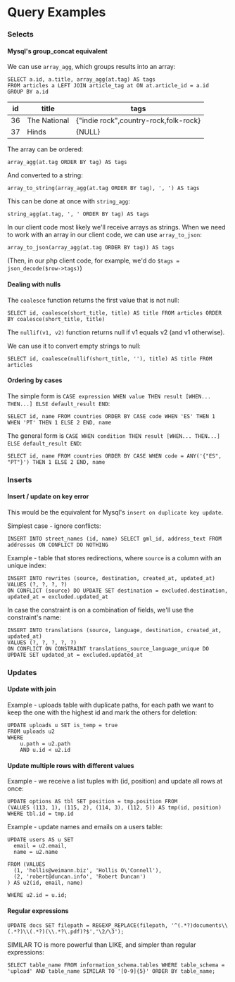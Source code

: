 Query Examples
==============

### Selects

#### Mysql's group_concat equivalent

We can use `array_agg`, which groups results into an array:

```
SELECT a.id, a.title, array_agg(at.tag) AS tags
FROM articles a LEFT JOIN article_tag at ON at.article_id = a.id
GROUP BY a.id
```

| id  | title       | tags |
| --- | ----------- | ---- |
| 36  | The National | {"indie rock",country-rock,folk-rock} |
| 37  | Hinds        | {NULL} |


The array can be ordered:
```
array_agg(at.tag ORDER BY tag) AS tags
```

And converted to a string:
```
array_to_string(array_agg(at.tag ORDER BY tag), ', ') AS tags
```

This can be done at once with `string_agg`:
```
string_agg(at.tag, ', ' ORDER BY tag) AS tags
```

In our client code most likely we'll receive arrays as strings.
When we need to work with an array in our client code, we can use `array_to_json`:
```
array_to_json(array_agg(at.tag ORDER BY tag)) AS tags
```
(Then, in our php client code, for example, we'd do `$tags = json_decode($row->tags)`)

#### Dealing with nulls

The `coalesce` function returns the first value that is not null:
```
SELECT id, coalesce(short_title, title) AS title FROM articles ORDER BY coalesce(short_title, title)
```

The `nullif(v1, v2)` function returns null if v1 equals v2 (and v1 otherwise).

We can use it to convert empty strings to null:
```
SELECT id, coalesce(nullif(short_title, ''), title) AS title FROM articles
```


#### Ordering by cases

The simple form is `CASE expression WHEN value THEN result [WHEN... THEN...] ELSE default_result END`:
```
SELECT id, name FROM countries ORDER BY CASE code WHEN 'ES' THEN 1 WHEN 'PT' THEN 1 ELSE 2 END, name
```

The general form is `CASE WHEN condition THEN result [WHEN... THEN...] ELSE default_result END`:
```
SELECT id, name FROM countries ORDER BY CASE WHEN code = ANY('{"ES", "PT"}') THEN 1 ELSE 2 END, name
```


### Inserts


#### Insert / update on key error

This would be the equivalent for Mysql's `insert on duplicate key update`.

Simplest case - ignore conflicts:
```
INSERT INTO street_names (id, name) SELECT gml_id, address_text FROM addresses ON CONFLICT DO NOTHING
```

Example - table that stores redirections, where `source` is a column with an unique index:
```
INSERT INTO rewrites (source, destination, created_at, updated_at)
VALUES (?, ?, ?, ?)
ON CONFLICT (source) DO UPDATE SET destination = excluded.destination, updated_at = excluded.updated_at
```

In case the constraint is on a combination of fields, we'll use the constraint's name:
```
INSERT INTO translations (source, language, destination, created_at, updated_at)
VALUES (?, ?, ?, ?, ?)
ON CONFLICT ON CONSTRAINT translations_source_language_unique DO UPDATE SET updated_at = excluded.updated_at
```


### Updates

#### Update with join

Example - uploads table with duplicate paths, for each path we want to keep the one with the highest id and mark the others for deletion:

```
UPDATE uploads u SET is_temp = true 
FROM uploads u2    
WHERE
    u.path = u2.path    
    AND u.id < u2.id
```

#### Update multiple rows with different values

Example - we receive a list tuples with (id, position) and update all rows at once:
```
UPDATE options AS tbl SET position = tmp.position FROM
(VALUES (113, 1), (115, 2), (114, 3), (112, 5)) AS tmp(id, position)
WHERE tbl.id = tmp.id
```

Example - update names and emails on a users table:
```
UPDATE users AS u SET
  email = u2.email,
  name = u2.name  

FROM (VALUES
  (1, 'hollis@weimann.biz', 'Hollis O\'Connell'),
  (2, 'robert@duncan.info', 'Robert Duncan')
) AS u2(id, email, name)

WHERE u2.id = u.id;
```


#### Regular expressions

```
UPDATE docs SET filepath = REGEXP_REPLACE(filepath, '^(.*?)documents\\(.*?)\\(.*?)(\\.*?\.pdf)?$','\2/\3');
```

SIMILAR TO is more powerful than LIKE, and simpler than regular expressions:
```
SELECT table_name FROM information_schema.tables WHERE table_schema = 'upload' AND table_name SIMILAR TO '[0-9]{5}' ORDER BY table_name;
```
